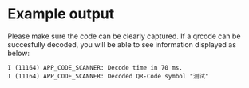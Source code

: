 # Example output
Please make sure the code can be clearly captured. If a qrcode can be succesfully decoded, you will be able to see information displayed as below:
```
I (11164) APP_CODE_SCANNER: Decode time in 70 ms.
I (11164) APP_CODE_SCANNER: Decoded QR-Code symbol "﻿测试"
```